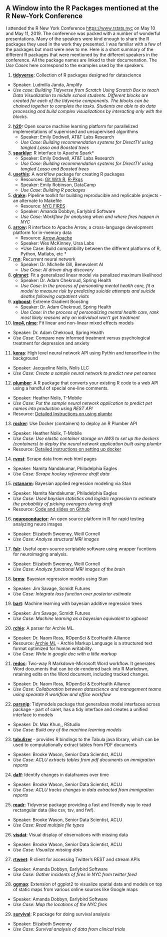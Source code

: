 ##  A Window into the R Packages mentioned at the R New-York Conference 

I attended the R New York Conference https://www.rstats.nyc on May 10 and May 11, 2019. The conference was packed with a number of wonderful presentations. Many of the speakers were kind enough to share the R packages they used in the work they presented. I was familiar with a few of the packages but most were new to me. Here is a short summary of the different R packages that were mentioned by the different speakers in the conference. All the package names are linked to their documenation. The *Use Cases* here correspond to the examples used by the speakers. 

1.	**[tidyverse](https://www.tidyverse.org):** Collection of R packages designed for datascience
   * Speaker: Ludmilla Janda, Amplify
   * *Use case: Building Tidyverse from Scratch Using Scratch Box to teach Data Visualization to middle school students. Different blocks are created for each of the tidyverse components. The blocks can be chained together to complete the tasks. Students are able to do data processing and build complex visualizations by interacting only with the blocks.*
2. **[h20](https://cran.r-project.org/web/packages/h2o/h2o.pdf):** Open source machine learning platform for parallelized implementations of supervised and unsupervised algorithms
   * Speaker: Emily Dodwell, AT&T Labs Research
   * *Use Case: Building recommendation systems for DirectTV using tangled Lasso and Boosted trees*
3. **[sparklyr](https://spark.rstudio.com):** R interface to Apache Spark* 
   * Speaker: Emily Dodwell, AT&T Labs Research
   * *Use Case: Building recommendation systems for DirectTV using tangled Lasso and Boosted trees*
4. **[usethis](https://www.tidyverse.org/articles/2018/02/usethis-1-3-0/):** A workflow package for creating R packages
   * Resources: [Git With R](https://happygitwithr.com), [R-Pkgs](https://r-pks.org)
   * Speaker: Emily Robinson, DataCamp
   * *Use Case: Building R packages*
5. **[drake](https://ropenscilabs.github.io/drake-manual/index.html):**  Pipeline toolkit for building reproducible and replicable projects - an alternate to Makefile
   * Resource: [NYC FIRES](https://github.com/aedobbyn/nyc-fires)
   * Speaker: Amanda Dobbyn, Earlybird Software
   * *Use Case: Workflow for analysing when and where fires happen in NYC*
6. **[arrow](https://spark.rstudio.com/guides/arrow/):** R interface to Apache Arrow, a cross-language development platform for in-memory data
   * Resource: [Arrow Apache](https://arrow.apache.org)
   * Speaker: Wes McKinney, Ursa Labs
   * *Use Case: Build compatibility between the different platforms of R, Python, Matlabs, etc *
7. **[rnn](https://www.rdocumentation.org/packages/rnn/versions/0.8.1)**: Recurrent neural network
   * Speaker: Dr. Michelle Gill, Benevolent AI
   * *Use Case: AI driven drug discovery*
8. **[glmnet](https://web.stanford.edu/~hastie/glmnet/glmnet_alpha.html)**: Fit a generalized linear model via penalized maximum likelihood
   * Speaker: Dr. Adam Chekroud, Spring Health
   * *Use Case: In the process of personaling mental health care, fit a model to measure risk by predicting suicide attempts and suicide deaths following outpatient visits*
9. **[xgboost](https://xgboost.readthedocs.io/en/latest/R-package/xgboostPresentation.html)**: Extreme Gradient Boosting
   * Speaker: Dr. Adam Chekroud, Spring Health
   * *Use Case: In the process of personalizing mental health care, rank most likely reasons why an individual won’t get treatment*
10. **[lme4](https://cran.r-project.org/web/packages/lme4/lme4.pdf), [nlme](https://cran.r-project.org/web/packages/nlme/nlme.pdf)**: Fit linear and non-linear mixed effects models
   * Speaker: Dr. Adam Chekroud, Spring Health
   * *Use Case*: Compare new informed treatment versus psychological treatment for depression and anxiety
11. **[keras](https://keras.rstudio.com)**: High level neural network API using Pythin and tensorflow in the background
   * Speaker: Jacqueline Nolis, Nolis LLC
   * *Use Case: Create a sample neural network to predict new pet names*
12. **[plumber](https://www.rplumber.io)**: A R package that converts your existing R code to a web API using a handful of special one-line comments.
   * Speaker: Heather Nolis, T-Mobile
   * *Use Case: Put the sample neural network application to predict pet names into production using REST API*
   * Resource: [Detailed Instructions on using plumbr](https://medium.com/tmobile-tech/r-can-api-c184951a24a3)
13. **[rocker](https://hub.docker.com/_/r-base/)**: Use Docker (containers) to deploy an R Plumber API
  * Speaker: Heather Nolix, T-Mobile
  * *Use Case: Use elastic container storage on AWS to set up the dockers (containers) to deploy the neural network application built using plumbr*
  * Resource: [Detailed instructions on setting up docker](https://medium.com/tmobile-tech/using-docker-to-deploy-an-r-plumber-api-863ccf91516d)
14. **[rvest](https://cran.r-project.org/web/packages/rvest/rvest.pdf)**: Scrape data from web html pages
   * Speaker: Namita Nandakumar, Philadelphia Eagles
   * *Use Case: Scrape hockey reference draft data*
15. **[rstanarm](https://mc-stan.org/users/interfaces/rstanarm)**: Bayesian applied regression modeling via Stan
   * Speaker: Namita Nandakumar, Philadelphia Eagles
   * *Use Case: Used baysian statistics and logistic regression to estimate the probability of picking overagers during draft*
   * Resource: [Code and slides on Github](https://github.com/namitanandakumar/Draft-Analysis/tree/master/NYC%20R)
16. **[neuroconductor](https://neuroconductor.org)**: An open source platform in R for rapid testing analyzing neuro images
   * Speaker: Elizabeth Sweeney, Weill Cornell
   * *Use Case: Analyse structural MRI images*
17. **[fslr](https://cran.r-project.org/web/packages/fslr/fslr.pdf)**: Useful open-source scriptable software using wrapper fucntions for neuroimaging analysis.
   * Speaker: Elizabeth Sweeney, Weill Cornell
   * *Use Case: Analyze functional MRI images of the brain*
18. **[brms](https://cran.r-project.org/web/packages/brms/brms.pdf)**: Bayesian regression models using Stan
   * Speaker: Jim Savage, Scmidt Futures
   * *Use Case: Integrate loss function over posterior estimate*
19. **[bart](https://cran.r-project.org/web/packages/bartMachine/vignettes/bartMachine.pdf)**: Machine learning with bayesian additive regression trees
   * Speaker: Jim Savage, Scmidt Futures
   * *Use Case: Machine learning as a bayesian equivalent to xgboost*
20. **[rchie](https://cran.rstudio.com/web/packages/rchie/rchie.pdf)**: A parser for Archie ML. 
   * Speaker: Dr. Naom Ross, ROpenSci & EcoHealth Alliance
   * Resource: [Archie ML](http://archieml.org) - Archie Markup Language is a structured text format optimized for human writability.
   * *Use Case: Write in google doc with a little markup*
21. **[redoc](https://noamross.github.io/redoc/index.html)**: Two-way R Markdown-Microsoft Word workflow. It generates Word documents that can be de-rendered back into R Markdown, retaining edits on the Word document, including tracked changes.
   * Speaker: Dr. Naom Ross, ROpenSci & EcoHealth Alliance
   * *Use Case: Collaboration between datascience and management teams using spearate R workflow and office workflow*
22. **[parsnip](https://www.tidyverse.org/articles/2018/11/parsnip-0-0-1/)**: Tidymodels package that generalizes model interfaces across package - part of caret, has a tidy interface and creates a unified interface to models 
   * Speaker: Dr. Max Khun,, RStudio
   * *Use Case: Build any of the machine learning models*
23. **[tabulizer](https://cran.r-project.org/web/packages/tabulizer/vignettes/tabulizer.html)** - provides R bindings to the Tabula java library, which can be used to computationally extract tables from PDF documents
  * Speaker: Brooke Wason, Senior Data Scientist, ACLU
  * *Use Case: ACLU extracts tables from pdf documents on immigration reports*
24. **[daff](https://cran.r-project.org/web/packages/daff/daff.pdf)**: Identify changes in dataframes over time
  * Speaker: Brooke Wason, Senior Data Scientist, ACLU
  * *Use Case: ACLU tracks changes in data extracted from immigration reports*
25. **[readr](https://readr.tidyverse.org)**: Tidyverse package providing a fast and friendly way to read rectangular data (like csv, tsv, and fwf).
  * Speaker: Brooke Wason, Senior Data Scientist, ACLU
  * *Use Case: Read multiple file types*
26. **[visdat](https://cran.r-project.org/web/packages/visdat/vignettes/using_visdat.html)**: Visual display of observations
with missing data
  * Speaker: Brooke Wason, Senior Data Scientist, ACLU
  * *Use Case: Visualize missing data*
27. **[rtweet](https://rtweet.info/index.html)**: R client for accessing Twitter’s REST and stream APIs
  * Speaker: Amanda Dobbyn, Earlybird Software
  * *Use Case: Gather incidents of fires in NYC from twitter feed*
28. **[ggmap](https://cran.r-project.org/web/packages/ggmap/ggmap.pdf)**: Extension of ggplot2 to visualize spatial data and models on top of static maps from various online sources like Google maps
  * Speaker: Amanda Dobbyn, Earlybird Software
  * *Use Case: Map the locations of the NYC fires*
29. **[survival](https://cran.r-project.org/web/packages/survival/survival.pdf)**: R package for doing survival analysis
   * Speaker: Elizabeth Sweeney
   * *Use Case: Survival analysis of data from clinical trials*
